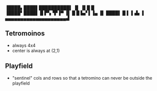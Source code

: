 ▐████▖████▌██████████▌
▐▌  ▐▌█      █        
▐████▘████▌  █ ▛▚▝▛▐▀ 
▐▌    █      █ ▙▞ ▌▐▄ 
▐▌    ████▌  █ ▌▐▗▙ ▐ 
▄▄▄▄▄▄▄▄▄▄▄▄▄▄▄▄▄▄▄▄▟ 


## Tetromoinos

- always 4x4
- center is always at (2,1)

## Playfield

- "sentinel" cols and rows so that a tetromino can never be outside the playfield
